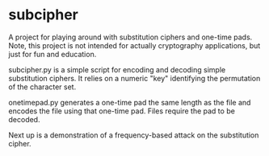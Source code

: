 subcipher
=========

A project for playing around with substitution ciphers and one-time pads.  Note, this project is not intended for actually cryptography applications, but just for fun and education.

subcipher.py is a simple script for encoding and decoding simple substitution ciphers.  It relies on a numeric "key" identifying the permutation of the character set.

onetimepad.py generates a one-time pad the same length as the file and encodes the file using that one-time pad.  Files require the pad to be decoded.

Next up is a demonstration of a frequency-based attack on the substitution cipher.
